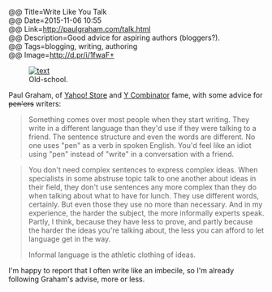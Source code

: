 @@ Title=Write Like You Talk  
@@ Date=2015-11-06 10:55  
@@ Link=http://paulgraham.com/talk.html  
@@ Description=Good advice for aspiring authors (bloggers?).  
@@ Tags=blogging, writing, authoring  
@@ Image=http://d.pr/i/1fwaF+  

<figure>
	<a class="nohover" href="http://d.pr/i/1fwaF+">
		<img class="screenshot" src="http://d.pr/i/1fwaF+" alt="text">
	</a>
	<figcaption>Old-school.</figcaption>
</figure>

Paul Graham, of [Yahoo! Store][wikipedia] and [Y Combinator][wikipedia 2] fame, with some advice for <s>pen'ers</s> writers:
>Something comes over most people when they start writing. They write in a different language than they'd use if they were talking to a friend. The sentence structure and even the words are different. No one uses "pen" as a verb in spoken English. You'd feel like an idiot using "pen" instead of "write" in a conversation with a friend.

>You don't need complex sentences to express complex ideas. When specialists in some abstruse topic talk to one another about ideas in their field, they don't use sentences any more complex than they do when talking about what to have for lunch. They use different words, certainly. But even those they use no more than necessary. And in my experience, the harder the subject, the more informally experts speak. Partly, I think, because they have less to prove, and partly because the harder the ideas you're talking about, the less you can afford to let language get in the way.
>
>Informal language is the athletic clothing of ideas.

I'm happy to report that I often write like an imbecile, so I'm already following Graham's advise, more or less.

[wikipedia]: https://en.wikipedia.org/wiki/Viaweb
[wikipedia 2]: https://en.wikipedia.org/wiki/Y_Combinator_(company)